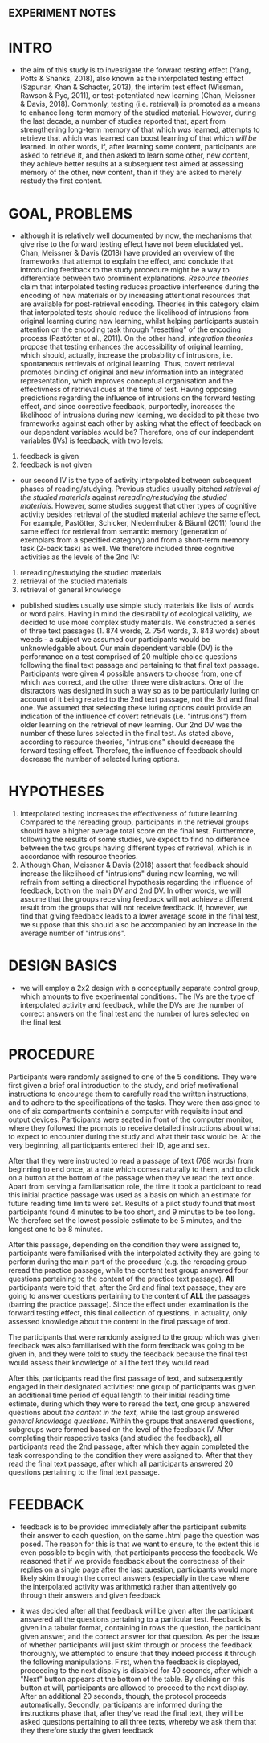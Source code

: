 ## EXPERIMENT NOTES

# INTRO
- the aim of this study is to investigate the forward testing effect (Yang, Potts & Shanks, 2018),
also known as the interpolated testing effect (Szpunar, Khan & Schacter, 2013), the interim test effect
(Wissman, Rawson & Pyc, 2011), or test-potentiated new learning (Chan, Meissner & Davis, 2018).
Commonly, testing (i.e. retrieval) is promoted as a means to enhance long-term memory of the studied
material. However, during the last decade, a number of studies reported that, apart from strengthening 
long-term memory of that which *was* learned, attempts to retrieve that which was learned can boost 
learning of that which *will be* learned. In other words, if, after learning some content, participants
are asked to retrieve it, and then asked to learn some other, new content, they achieve better 
results at a subsequent test aimed at assessing memory of the other, new content, than if they are
asked to merely restudy the first content.


# GOAL, PROBLEMS
- although it is relatively well documented by now, the mechanisms that give rise to the forward testing 
effect have not been elucidated yet. Chan, Meissner & Davis (2018) have provided an overview of the 
frameworks that attempt to explain the effect, and conclude that introducing feedback to the study 
procedure might be a way to differentiate between two prominent explanations. 
  *Resource theories* claim that interpolated testing reduces proactive interference during the encoding of
new materials or by increasing attentional resources that are available for post-retrieval encoding. 
Theories in this category claim that interpolated tests should reduce the likelihood of intrusions from 
original learning during new learning, whilst helping participants sustain attention on the encoding task 
through "resetting" of the encoding process (Pastötter et al., 2011). On the other hand, *integration 
theories* propose that testing enhances the accessibility of original learning, which should, actually, 
increase the probability of intrusions, i.e. spontaneous retrievals of original learning. Thus, covert 
retrieval promotes binding of original and new information into an integrated representation, which 
improves conceptual organisation and the effectivness of retrieval cues at the time of test.
  Having opposing predictions regarding the influence of intrusions on the forward testing effect, and
since corrective feedback, purportedly, increases the likelihood of intrusions during new learning, we 
decided to pit these two frameworks against each other by asking what the effect of feedback on our 
dependent variables would be? Therefore, one of our independent variables (IVs) is feedback, with two levels:
1. feedback is given
2. feedback is not given

- our second IV is the type of activity interpolated between subsequent phases of reading/studying.
Previous studies usually pitched *retrieval of the studied materials* against *rereading/restudying
the studied materials*. However, some studies suggest that other types of cognitive activity besides
retrieval of the studied material achieve the same effect. For example, Pastötter, Schicker, 
Niedernhuber & Bäuml (2011) found the same effect for retrieval from semantic memory (generation of 
exemplars from a specified category) and from a short-term memory task (2-back task) as well. 
We therefore included three cognitive activities as the levels of the 2nd IV:
1. rereading/restudying the studied materials
2. retrieval of the studied materials
3. retrieval of general knowledge

- published studies usually use simple study materials like lists of words or word pairs. Having in mind
the desirability of ecological validity, we decided to use more complex study materials. We constructed
a series of three text passages (1. 874 words, 2. 754 words, 3. 843 words) about weeds - a subject we 
assumed our participants would be unknowledgable about. Our main dependent variable (DV) is the 
performance on a test comprised of 20 multiple choice questions following the final text passage and 
pertaining to that final text passage. Participants were given 4 possible answers to choose from, one of 
which was correct, and the other three were distractors. 
  One of the distractors was designed in such a way so as to be particularly luring on account of it being 
related to the 2nd text passage, not the 3rd and final one. We assumed that selecting these luring options 
could provide an indication of the influence of covert retrievals (i.e. "intrusions") from older learning on 
the retrieval of new learning. Our 2nd DV was the number of these lures selected in the final test. As stated
above, according to resource theories, "intrusions" should decrease the forward testing effect. Therefore, the 
influence of feedback should decrease the number of selected luring options.


# HYPOTHESES
1. Interpolated testing increases the effectiveness of future learning. Compared to the rereading group,
participants in the retrieval groups should have a higher average total score on the final test.
Furthermore, following the results of some studies, we expect to find no difference between the two
groups having different types of retrieval, which is in accordance with resource theories.
2. Although Chan, Meissner & Davis (2018) assert that feedback should increase the likelihood of "intrusions"
during new learning, we will refrain from setting a directional hypothesis regarding the influence of feedback,
both on the main DV and 2nd DV. In other words, we will assume that the groups receiving feedback will not 
achieve a different result from the groups that will not receive feedback. If, however, we find that giving
feedback leads to a lower average score in the final test, we suppose that this should also be accompanied
by an increase in the average number of "intrusions". 


# DESIGN BASICS
- we will employ a 2x2 design with a conceptually separate control group, which amounts to
five experimental conditions. The IVs are the type of interpolated activity and feedback, 
while the DVs are the number of correct answers on the final test and the number of lures selected
on the final test


# PROCEDURE
Participants were randomly assigned to one of the 5 conditions. They were first given a brief oral introduction
to the study, and brief motivational instructions to encourage them to carefully read the written instructions,
and to adhere to the specifications of the tasks. They were then assigned to one of six compartments containin
a computer with requisite input and output devices. Participants were seated in front of the computer monitor,
where they followed the prompts to receive detailed instructions about what to expect to encounter during the 
study and what their task would be. At the very beginning, all participants entered their ID, age and sex.

After that they were instructed to read a passage of text (768 words) from beginning to end once, 
at a rate which comes naturally to them, and to click on a button at the bottom of the passage when they've 
read the text once. Apart from serving a familiarisation role, the time it took a participant to read this
initial practice passage was used as a basis on which an estimate for future reading time limits were set. 
Results of a pilot study found that most participants found 4 minutes to be too short, and 9 minutes to be 
too long. We therefore set the lowest possible estimate to be 5 minutes, and the longest one to be 8 minutes. 

After this passage, depending on the condition they were assigned to, participants were familiarised with the 
interpolated activity they are going to perform during the main part of the procedure (e.g. the rereading 
group reread the practice passage, while the content test group answered four questions pertaining to the 
content of the practice text passage). **All** participants were told that, after the 3rd and final text 
passage, they are going to answer questions pertaining to the content of **ALL** the passages (barring the 
practice passage). Since the effect under examination is the forward testing effect, this final collection 
of questions, in actuality, only assessed knowledge about the content in the final passage of text.

The participants that were randomly assigned to the group which was given feedback was also familiarised
with the form feedback was going to be given in, and they were told to study the feedback because the final
test would assess their knowledge of all the text they would read.

After this, participants read the first passage of text, and subsequently engaged in their designated
activities: one group of participants was given an additional time period of equal length to their initial
reading time estimate, during which they were to reread the text, one group answered questions about 
*the content in the text*, while the last group answered *general knowledge questions*. Within the groups 
that answered questions, subgroups were formed based on the level of the feedback IV. After completing 
their respective tasks (and studied the feedback), all participants read the 2nd passage, after which 
they again completed the task corresponding to the condition they were assigned to. After that they 
read the final text passage, after which all participants answered 20 questions pertaining to the final 
text passage.


# FEEDBACK
- feedback is to be provided immediately after the participant submits their answer to each question, 
on the same .html page the question was posed. The reason for this is that we want to ensure, to the 
extent this is even possible to begin with, that participants process the feedback. We reasoned that
if we provide feedback about the correctness of their replies on a single page after the last question,
participants would more likely skim through the correct answers (especially in the case where the
interpolated activity was arithmetic) rather than attentively go through their answers and given feedback

- it was decided after all that feedback will be given after the participant answered all the questions
pertaining to a particular test. Feedback is given in a tabular format, containing in rows the question,
the participant given answer, and the correct answer for that question. As per the issue of whether
participants will just skim through or process the feedback thoroughly, we attempted to ensure that they
indeed process it through the following manipulations. First, when the feedback is displayed, proceeding 
to the next display is disabled for 40 seconds, after which a "Next" button appears at the bottom of the
table. By clicking on this button at will, participants are allowed to proceed to the next display. 
After an additional 20 seconds, though, the protocol proceeds automatically. Secondly, participants are
informed during the instructions phase that, after they've read the final text, they will be asked
questions pertaining to all three texts, whereby we ask them that they therefore study the given feedback

